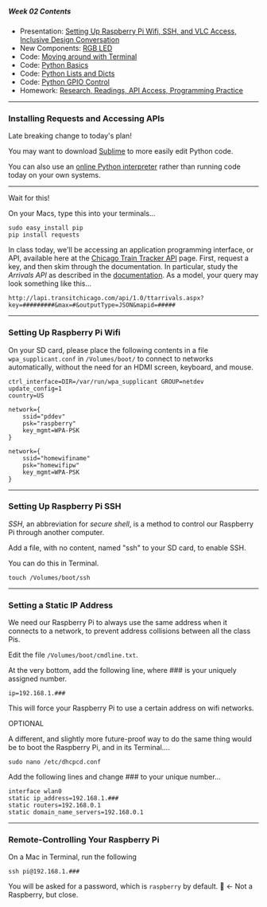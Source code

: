 ##### Week 02 Contents
- Presentation: [Setting Up Raspberry Pi Wifi, SSH, and VLC Access, Inclusive Design Conversation](readme.md)
- New Components: [RGB LED](circuits.md)
- Code: [Moving around with Terminal](terminal.md)
- Code: [Python Basics](python-basics.md)
- Code: [Python Lists and Dicts](python-lists.md)
- Code: [Python GPIO Control](python-gpio.md)
- Homework: [Research, Readings, API Access, Programming Practice](homework.md)
	
-----

### Installing Requests and Accessing APIs

Late breaking change to today's plan! 

You may want to download [Sublime](https://www.sublimetext.com) to more easily edit Python code.

You can also use an [online Python interpreter](https://repl.it/languages/python3) rather than running code today on your own systems.

-----

Wait for this! 

On your Macs, type this into your terminals...

```
sudo easy_install pip
pip install requests
```

In class today, we'll be accessing an application programming interface, or API, available here at the [Chicago Train Tracker API](https://www.transitchicago.com/developers/traintracker/) page. First, request a key, and then skim through the documentation. In particular, study the *Arrivals API* as described in the [documentation](https://www.transitchicago.com/developers/ttdocs/). As a model, your query may look something like this...

```
http://lapi.transitchicago.com/api/1.0/ttarrivals.aspx?key=#########&max=#&outputType=JSON&mapid=#####
```



-----

### Setting Up Raspberry Pi Wifi

On your SD card, please place the following contents in a file `wpa_supplicant.conf` in `/Volumes/boot/` to connect to networks automatically, without the need for an HDMI screen, keyboard, and mouse.

```
ctrl_interface=DIR=/var/run/wpa_supplicant GROUP=netdev
update_config=1
country=US

network={
    ssid="pddev"
    psk="raspberry"
    key_mgmt=WPA-PSK
}

network={
    ssid="homewifiname"
    psk="homewifipw"
    key_mgmt=WPA-PSK
}
```

-----

### Setting Up Raspberry Pi SSH

*SSH*, an abbreviation for *secure shell*, is a method to control our Raspberry Pi through another computer.

Add a file, with no content, named "ssh" to your SD card, to enable SSH.

You can do this in Terminal.

```
touch /Volumes/boot/ssh
```

-----

### Setting a Static IP Address

We need our Raspberry Pi to always use the same address when it connects to a network, to prevent address collisions between all the class Pis.

Edit the file `/Volumes/boot/cmdline.txt`. 

At the very bottom, add the following line, where ### is your uniquely assigned number.

```
ip=192.168.1.###
```

This will force your Raspberry Pi to use a certain address on wifi networks. 


OPTIONAL

A different, and slightly more future-proof way to do the same thing would be to boot the Raspberry Pi, and in its Terminal....

```
sudo nano /etc/dhcpcd.conf
```

Add the following lines and change ### to your unique number...

```
interface wlan0
static ip_address=192.168.1.###
static routers=192.168.0.1
static domain_name_servers=192.168.0.1
```

-----

### Remote-Controlling Your Raspberry Pi

On a Mac in Terminal, run the following

```
ssh pi@192.168.1.###
```

You will be asked for a password, which is `raspberry` by default.  :strawberry: <- Not a Raspberry, but close.
